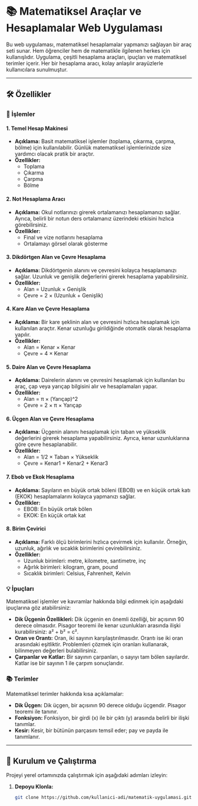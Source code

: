 # 📚 Matematiksel Araçlar ve Hesaplamalar Web Uygulaması

Bu web uygulaması, matematiksel hesaplamalar yapmanızı sağlayan bir araç seti sunar. Hem öğrenciler hem de matematikle ilgilenen herkes için kullanışlıdır. Uygulama, çeşitli hesaplama araçları, ipuçları ve matematiksel terimler içerir. Her bir hesaplama aracı, kolay anlaşılır arayüzlerle kullanıcılara sunulmuştur.

---

## 🛠️ Özellikler

### 🚀 İşlemler

#### 1. **Temel Hesap Makinesi**
   - **Açıklama:** Basit matematiksel işlemler (toplama, çıkarma, çarpma, bölme) için kullanılabilir. Günlük matematiksel işlemlerinizde size yardımcı olacak pratik bir araçtır.
   - **Özellikler:**
     - Toplama
     - Çıkarma
     - Çarpma
     - Bölme

#### 2. **Not Hesaplama Aracı**
   - **Açıklama:** Okul notlarınızı girerek ortalamanızı hesaplamanızı sağlar. Ayrıca, belirli bir notun ders ortalamanız üzerindeki etkisini hızlıca görebilirsiniz.
   - **Özellikler:**
     - Final ve vize notlarını hesaplama
     - Ortalamayı görsel olarak gösterme

#### 3. **Dikdörtgen Alan ve Çevre Hesaplama**
   - **Açıklama:** Dikdörtgenin alanını ve çevresini kolayca hesaplamanızı sağlar. Uzunluk ve genişlik değerlerini girerek hesaplama yapabilirsiniz.
   - **Özellikler:**
     - Alan = Uzunluk × Genişlik
     - Çevre = 2 × (Uzunluk + Genişlik)

#### 4. **Kare Alan ve Çevre Hesaplama**
   - **Açıklama:** Bir kare şeklinin alan ve çevresini hızlıca hesaplamak için kullanılan araçtır. Kenar uzunluğu girildiğinde otomatik olarak hesaplama yapılır.
   - **Özellikler:**
     - Alan = Kenar × Kenar
     - Çevre = 4 × Kenar

#### 5. **Daire Alan ve Çevre Hesaplama**
   - **Açıklama:** Dairelerin alanını ve çevresini hesaplamak için kullanılan bu araç, çap veya yarıçap bilgisini alır ve hesaplamaları yapar.
   - **Özellikler:**
     - Alan = π × (Yarıçap)^2
     - Çevre = 2 × π × Yarıçap

#### 6. **Üçgen Alan ve Çevre Hesaplama**
   - **Açıklama:** Üçgenin alanını hesaplamak için taban ve yükseklik değerlerini girerek hesaplama yapabilirsiniz. Ayrıca, kenar uzunluklarına göre çevre hesaplanabilir.
   - **Özellikler:**
     - Alan = 1/2 × Taban × Yükseklik
     - Çevre = Kenar1 + Kenar2 + Kenar3

#### 7. **Ebob ve Ekok Hesaplama**
   - **Açıklama:** Sayıların en büyük ortak böleni (EBOB) ve en küçük ortak katı (EKOK) hesaplamalarını kolayca yapmanızı sağlar.
   - **Özellikler:**
     - EBOB: En büyük ortak bölen
     - EKOK: En küçük ortak kat

#### 8. **Birim Çevirici**
   - **Açıklama:** Farklı ölçü birimlerini hızlıca çevirmek için kullanılır. Örneğin, uzunluk, ağırlık ve sıcaklık birimlerini çevirebilirsiniz.
   - **Özellikler:**
     - Uzunluk birimleri: metre, kilometre, santimetre, inç
     - Ağırlık birimleri: kilogram, gram, pound
     - Sıcaklık birimleri: Celsius, Fahrenheit, Kelvin

### 💡 İpuçları

Matematiksel işlemler ve kavramlar hakkında bilgi edinmek için aşağıdaki ipuçlarına göz atabilirsiniz:

- **Dik Üçgenin Özellikleri:** Dik üçgenin en önemli özelliği, bir açısının 90 derece olmasıdır. Pisagor teoremi ile kenar uzunlukları arasında ilişki kurabilirsiniz: a² + b² = c².
- **Oran ve Orantı:** Oran, iki sayının karşılaştırılmasıdır. Orantı ise iki oran arasındaki eşitliktir. Problemleri çözmek için oranları kullanarak, bilinmeyen değerleri bulabilirsiniz.
- **Çarpanlar ve Katlar:** Bir sayının çarpanları, o sayıyı tam bölen sayılardır. Katlar ise bir sayının 1 ile çarpım sonuçlarıdır.

### 📚 Terimler

Matematiksel terimler hakkında kısa açıklamalar:

- **Dik Üçgen:** Dik üçgen, bir açısının 90 derece olduğu üçgendir. Pisagor teoremi ile tanınır.
- **Fonksiyon:** Fonksiyon, bir girdi (x) ile bir çıktı (y) arasında belirli bir ilişki tanımlar.
- **Kesir:** Kesir, bir bütünün parçasını temsil eder; pay ve payda ile tanımlanır.

---

## 🔧 Kurulum ve Çalıştırma

Projeyi yerel ortamınızda çalıştırmak için aşağıdaki adımları izleyin:

1. **Depoyu Klonla:**
   ```bash
   git clone https://github.com/kullanici-adi/matematik-uygulamasi.git
